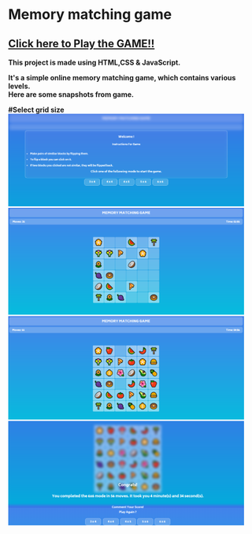 # Memory matching game

## <b> [Click here to Play the GAME!!](https://vectorstatic.github.io/Memory-Matching-Game/)


This project is made using HTML,CSS &amp; JavaScript.

It's a simple online memory matching game, which contains various levels.
<br>
Here are some snapshots from game.

#Select grid size
<img src="snapshot1.PNG" width=95% alt="snapshots">
<img src="snapshot2.PNG" width=95% alt="snapshots">
<img src="snapshot3.PNG" width=95% alt="snapshots">
<img src="snapshot4.PNG" width=95% alt="snapshots">

<br><br>
